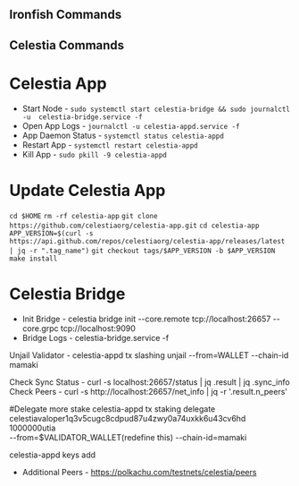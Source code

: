 ## Ironfish Commands 


## Celestia Commands

# Celestia App
* Start Node - `sudo systemctl start celestia-bridge && sudo journalctl -u  celestia-bridge.service -f`
* Open App Logs - `journalctl -u celestia-appd.service -f`
* App Daemon Status - `systemctl status celestia-appd`
* Restart App - `systemctl restart celestia-appd`
* Kill App - `sudo pkill -9 celestia-appd`

# Update Celestia App
`cd $HOME`
`rm -rf celestia-app`
`git clone https://github.com/celestiaorg/celestia-app.git`
`cd celestia-app`
`APP_VERSION=$(curl -s https://api.github.com/repos/celestiaorg/celestia-app/releases/latest | jq -r ".tag_name")`
`git checkout tags/$APP_VERSION -b $APP_VERSION`
`make install`

# Celestia Bridge 
* Init Bridge - celestia bridge init --core.remote tcp://localhost:26657 --core.grpc tcp://localhost:9090
* Bridge Logs - celestia-bridge.service -f



Unjail Validator - celestia-appd tx slashing unjail --from=WALLET --chain-id mamaki



Check Sync Status - curl -s localhost:26657/status | jq .result | jq .sync_info
Check Peers - curl -s http://localhost:26657/net_info | jq -r '.result.n_peers'


#Delegate more stake
celestia-appd tx staking delegate \
celestiavaloper1q3v5cugc8cdpud87u4zwy0a74uxkk6u43cv6hd 1000000utia \
    --from=$VALIDATOR_WALLET(redefine this) --chain-id=mamaki

celestia-appd keys add <wallet name>





* Additional Peers - https://polkachu.com/testnets/celestia/peers
